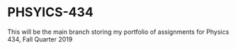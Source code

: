 # PHSYICS-434
This will be the main branch storing my portfolio of assignments for Physics 434, Fall Quarter 2019
